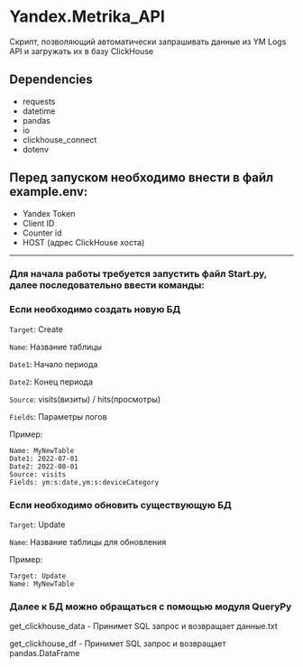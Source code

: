 # Yandex.Metrika_API
Скрипт, позволяющий автоматически запрашивать данные из YM Logs API и загружать их в базу ClickHouse
## Dependencies
- requests
- datetime
- pandas
- io
- clickhouse_connect
- dotenv
  
## Перед запуском необходимо внести в файл example.env:
-  Yandex Token
-  Client ID
-  Counter id
-  HOST (адрес ClickHouse хоста) 
----------------
### Для начала работы требуется запустить файл Start.py, далее последовательно ввести команды:

### Если необходимо создать новую БД

`Target`: Create

`Name`: Название таблицы

`Date1`: Начало периода

`Date2`: Конец периода

`Source`: visits(визиты) / hits(просмотры)

`Fields`: Параметры логов


Пример:

    Name: MyNewTable
    Date1: 2022-07-01
    Date2: 2022-08-01
    Source: visits
    Fields: ym:s:date,ym:s:deviceCategory


### Если необходимо обновить существующую БД

`Target`: Update

`Name`: Название таблицы для обновления

Пример:

    Target: Update
    Name: MyNewTable

### Далее к БД можно обращаться с помощью модуля QueryPy

get_clickhouse_data - Принимет SQL запрос и возвращает данные.txt

get_clickhouse_df - Принимет SQL запрос и возвращает pandas.DataFrame
